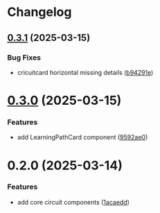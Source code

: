 # Changelog

## [0.3.1](https://github.com/txbrown/react-native-circuit-ui/compare/v0.3.0...v0.3.1) (2025-03-15)


### Bug Fixes

* cricuitcard horizontal missing details ([b94291e](https://github.com/txbrown/react-native-circuit-ui/commit/b94291e42bab131dd103f20d9361a806b3210b55))

# [0.3.0](https://github.com/txbrown/react-native-circuit-ui/compare/v0.2.0...v0.3.0) (2025-03-15)


### Features

* add LearningPathCard component ([9592ae0](https://github.com/txbrown/react-native-circuit-ui/commit/9592ae0e83684dc3523b7cb8bbe56892da14dd14))

# 0.2.0 (2025-03-14)


### Features

* add core circuit components ([1acaedd](https://github.com/txbrown/react-native-circuit-ui/commit/1acaedd1fd218fcbf84d83045248e46123fe4785))
